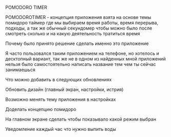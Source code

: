POMODORO TIMER

POMODOROTIMER - концепция приложения взята на основе темы помидоро таймер где мы выбираем время работы, время перерыва, подходы, а так же обычный секундомер чтобы можно было после смотреть сколько и на какую деятельность тратиться время 

Почему было принято решение сделать именно это приложение 

Я часто пользовался таким приложением на телефоне, но хотелось и десктопный вариант, так же не в одном из найденных мной приложений нельзя было самостоятельно написать название тем чем ты сейчас занимаешься 


Что можно добавить в следующих обновлениях

Обновить дизайн (главный экран, настройки, истрия)

Возможно менять тему приложения в настройках 

Доделать концепцию помидоро

На главном экране сделать чтобы показывало какой режим выбран

Уведомление каждый час что нужно выпить воды
